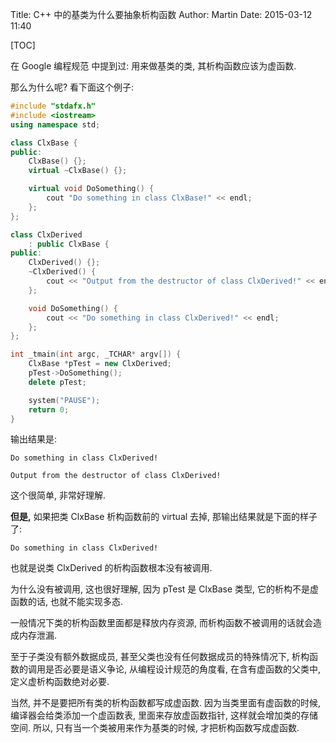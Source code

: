 Title: C++ 中的基类为什么要抽象析构函数
Author: Martin
Date: 2015-03-12 11:40

[TOC]

在 Google 编程规范 中提到过: 用来做基类的类, 其析构函数应该为虚函数.

那么为什么呢? 看下面这个例子:

```cpp
#include "stdafx.h"
#include <iostream>
using namespace std;

class ClxBase {
public:
    ClxBase() {};
    virtual ~ClxBase() {};

    virtual void DoSomething() {
        cout "Do something in class ClxBase!" << endl;
    };
};

class ClxDerived
    : public ClxBase {
public:
    ClxDerived() {};
    ~ClxDerived() {
        cout << "Output from the destructor of class ClxDerived!" << endl;
    };

    void DoSomething() {
        cout << "Do something in class ClxDerived!" << endl;
    };
};

int _tmain(int argc, _TCHAR* argv[]) {
    ClxBase *pTest = new ClxDerived;
    pTest->DoSomething();
    delete pTest;

    system("PAUSE");
    return 0;
}
```

输出结果是:

```
Do something in class ClxDerived!

Output from the destructor of class ClxDerived!
```

这个很简单, 非常好理解.

**但是,** 如果把类 ClxBase 析构函数前的 virtual 去掉, 那输出结果就是下面的样子了:

```
Do something in class ClxDerived!
```

也就是说类 ClxDerived 的析构函数根本没有被调用.

为什么没有被调用, 这也很好理解, 因为 pTest 是 ClxBase 类型, 它的析构不是虚函数的话, 也就不能实现多态.

一般情况下类的析构函数里面都是释放内存资源, 而析构函数不被调用的话就会造成内存泄漏.

至于子类没有额外数据成员, 甚至父类也没有任何数据成员的特殊情况下, 析构函数的调用是否必要是语义争论, 从编程设计规范的角度看, 在含有虚函数的父类中, 定义虚析构函数绝对必要.

当然, 并不是要把所有类的析构函数都写成虚函数. 因为当类里面有虚函数的时候, 编译器会给类添加一个虚函数表, 里面来存放虚函数指针, 这样就会增加类的存储空间.
所以, 只有当一个类被用来作为基类的时候, 才把析构函数写成虚函数.
